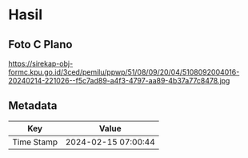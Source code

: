 # Hasil

## Foto C Plano

https://sirekap-obj-formc.kpu.go.id/3ced/pemilu/ppwp/51/08/09/20/04/5108092004016-20240214-221026--f5c7ad89-a4f3-4797-aa89-4b37a77c8478.jpg


## Metadata

| Key        | Value               |
| ---------- | ------------------- |
| Time Stamp | 2024-02-15 07:00:44 |



